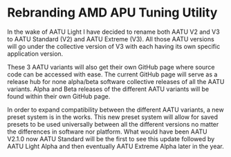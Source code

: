 # Rebranding AMD APU Tuning Utility
In the wake of AATU Light I have decided to rename both AATU V2 and V3 to AATU Standard (V2) and AATU Extreme (V3). All those AATU versions will go under the collective version of V3 with each having its own specific application version.

These 3 AATU variants will also get their own GitHub page where source code can be accessed with ease. The current GitHub page will serve as a release hub for none alpha/beta software collective releases of all the AATU variants. Alpha and Beta releases of the different AATU variants will be found within their own GitHub page.

In order to expand compatibility between the different AATU variants, a new preset system is in the works. This new preset system will allow for saved presets to be used universally between all the different versions no matter the differences in software nor platform. What would have been AATU V2.1.0 now AATU Standard will be the first to see this update followed by AATU Light Alpha and then eventually AATU Extreme Alpha later in the year.
